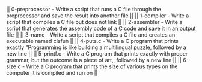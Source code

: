 || 0-preprocessor - Write a script that runs a C file through the preprocessor and save the result into another file || 
|| 1-compiler - Write a script that compiles a C file but does not link || 
|| 2-assembler - Write a script that generates the assembly code of a C code and save it in an output file || 
|| 3-name - Write a script that compiles a C file and creates an executable named cisfun || 
|| 4-puts.c - Write a C program that prints exactly "Programming is like building a multilingual puzzle, followed by a new line || 
|| 5-printf.c - Write a C program that prints exactly with proper grammar, but the outcome is a piece of art,, followed by a new line ||
|| 6-size.c - Write a C program that prints the size of various types on the computer it is compiled and run on ||
